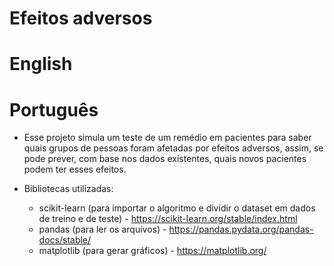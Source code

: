 # Efeitos adversos
# English

# Português
- Esse projeto simula um teste de um remédio em pacientes para saber quais grupos de pessoas foram afetadas por efeitos adversos, assim, se pode prever, com base nos dados existentes, quais novos pacientes podem ter esses efeitos.

- Bibliotecas utilizadas:
    - scikit-learn (para importar o algoritmo e dividir o dataset em dados de treino e de teste) - https://scikit-learn.org/stable/index.html
    - pandas (para ler os arquivos) - https://pandas.pydata.org/pandas-docs/stable/
    - matplotlib (para gerar gráficos) - https://matplotlib.org/ 